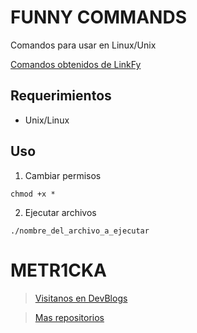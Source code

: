 # FUNNY COMMANDS

Comandos para usar en Linux/Unix

[Comandos obtenidos de LinkFy](https://youtube.com/shorts/MyLLFjJHfmQ?feature=share "YouTube")

## Requerimientos

- Unix/Linux

## Uso

1. Cambiar permisos

~~~console
chmod +x *
~~~

2. Ejecutar archivos

~~~console
./nombre_del_archivo_a_ejecutar
~~~

# **METR1CKA**

> [Visitanos en DevBlogs](https://metr1cka.github.io "Pagina web")

> [Mas repositorios](https://github.com/METR1CKA?tab=repositories "Mi perfil")
